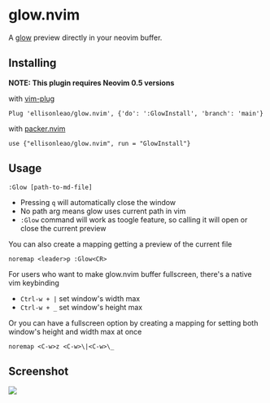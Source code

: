 # glow.nvim

A [glow](https://github.com/charmbracelet/glow) preview directly in your neovim buffer.

## Installing

**NOTE: This plugin requires Neovim 0.5 versions**

with [vim-plug](https://github.com/junegunn/vim-plug)

```
Plug 'ellisonleao/glow.nvim', {'do': ':GlowInstall', 'branch': 'main'}
```

with [packer.nvim](https://github.com/wbthomason/packer.nvim)

```
use {"ellisonleao/glow.nvim", run = "GlowInstall"}
```

## Usage

```
:Glow [path-to-md-file]
```

- Pressing `q` will automatically close the window
- No path arg means glow uses current path in vim
- `:Glow` command will work as toogle feature, so calling it will open or close the current preview

You can also create a mapping getting a preview of the current file

```viml
noremap <leader>p :Glow<CR>
```
For users who want to make glow.nvim buffer fullscreen, there's a native vim keybinding

- `Ctrl-w + |`  set window's width max
- `Ctrl-w + _` set window's height max

Or you can have a fullscreen option by creating a mapping for setting both window's height and width max at once

```viml
noremap <C-w>z <C-w>\|<C-w>\_
```


## Screenshot

![](https://i.postimg.cc/rynmX2X8/glow.gif)
